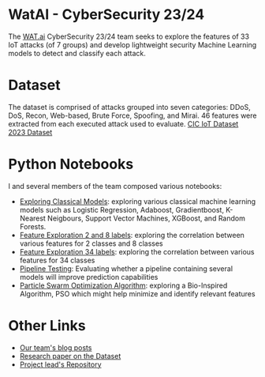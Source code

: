 # WatAI - CyberSecurity 23/24
The [WAT.ai](https://watai.ca/) CyberSecurity 23/24 team seeks to explore the features of 33 IoT attacks (of 7 groups) and develop lightweight
security Machine Learning models to detect and classify each attack.

# Dataset
The dataset is comprised of attacks grouped into seven categories: DDoS, DoS, Recon, Web-based, Brute Force, Spoofing, and Mirai.
46 features were extracted from each executed attack used to evaluate. 
[CIC IoT Dataset 2023 Dataset](https://www.unb.ca/cic/datasets/iotdataset-2023.html)

# Python Notebooks
I and several members of the team composed various notebooks:
- [Exploring Classical Models](https://github.com/KokYenZein/WatAI---CyberSecurity-23-24/blob/main/classic%20models/classical-ml-algorithms.ipynb):
exploring various classical machine learning models such as Logistic Regression, Adaboost, Gradientboost, K-Nearest Neigbours, Support Vector Machines, XGBoost, and Random Forests.
- [Feature Exploration 2 and 8 labels](https://www.kaggle.com/code/yenzeinkok/yz-feature-exploration?scriptVersionId=150067677): exploring the correlation between various features for 2 classes and 8 classes
- [Feature Exploration 34 labels](https://www.kaggle.com/code/yenzeinkok/yz-feature-exploration?scriptVersionId=150433002): exploring the correlation between various features for 34 classes
- [Pipeline Testing](https://github.com/KokYenZein/WatAI---CyberSecurity-23-24/blob/main/Pipelines/pipeline-testing.ipynb): Evaluating whether a pipeline containing several models will improve prediction capabilities
- [Particle Swarm Optimization Algorithm](https://github.com/KokYenZein/WatAI---CyberSecurity-23-24/blob/main/Bio-Inspired%20Algorithms/Particle%20Swam%20Optimization%20(PSO).ipynb): 
exploring a Bio-Inspired Algorithm, PSO which might help minimize and identify relevant features

# Other Links
- [Our team's blog posts](https://wataicyber.substack.com/)
- [Research paper on the Dataset](https://www.mdpi.com/1424-8220/23/13/5941)
- [Project lead's Repository](https://github.com/Madhav-Malhotra/cicIoT)
